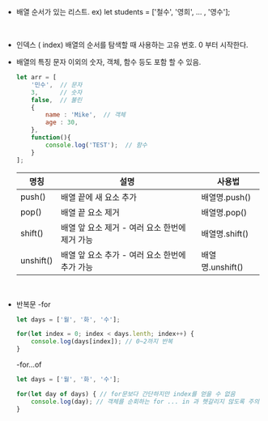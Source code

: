 
- 배열
	순서가 있는 리스트.
	ex) let students = ['철수', '영희', ... , '영수'];
<br>

- 인덱스 ( index)
	배열의 순서를 탐색할 때 사용하는 고유 번호.
	0 부터 시작한다.
	<br>

- 배열의 특징
	문자 이외의 숫자, 객체, 함수 등도 포함 할 수 있음.
	``` javascript
	let arr = [
		'민수',  // 문자
		3,      // 숫자
		false,  // 불린
		{
			name : 'Mike',  // 객체
			age : 30,
		},
		function(){ 
			console.log('TEST');  // 함수
		}
	];	
	```

	명칭|설명|사용법|
	|------|---|---|
	|push()|배열 끝에 새 요소 추가|배열명.push()|
	|pop()|배열 끝 요소 제거|배열명.pop()|
	|shift()|배열 앞 요소 제거 - 여러 요소 한번에 제거 가능|배열명.shift()|
	|unshift()|배열 앞 요소 추가 - 여러 요소 한번에 추가 가능|배열명.unshift()|
	<br>

- 반복문
	-for
	```javascript
	let days = ['월', '화', '수'];
	
	for(let index = 0; index < days.lenth; index++) {
		console.log(days[index]); // 0~2까지 반복
	}
	```
	-for...of
	```javascript
	let days = ['월', '화', '수'];
	
	for(let day of days) { // for문보다 간단하지만 index를 얻을 수 없음
		console.log(day); // 객체를 순회하는 for ... in 과 헷갈리지 않도록 주의
	}
	```